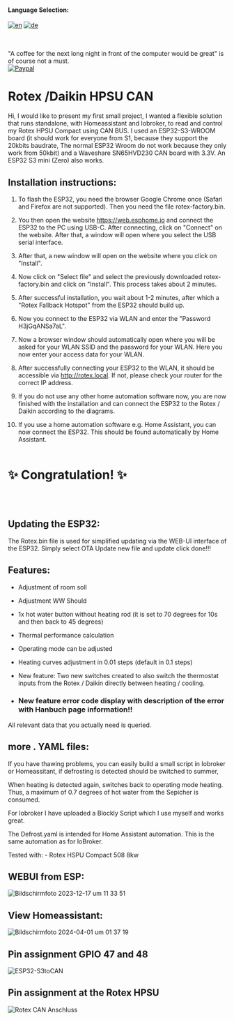 #### Language Selection:
[![en](https://img.shields.io/badge/lang-en-red.svg)](README.en.md) 
[![de](https://img.shields.io/badge/lang-de-blue.svg)](README.md)

<br><br>
"A coffee for the next long night in front of the computer would be great" is of course not a must.
<br>[![Paypal](https://user-images.githubusercontent.com/41958506/212499642-b2fd097a-0938-4bfc-b37b-74df64592c58.png)](https://www.paypal.com/donate/?hosted_button_id=H94LZRQW9PFQ4)

# Rotex /Daikin HPSU CAN



Hi, I would like to present my first small project, I wanted a flexible solution that runs standalone, with Homeassistant and Iobroker, to read and control my Rotex HPSU Compact using CAN BUS.
I used an ESP32-S3-WROOM board (it should work for everyone from S1, because they support the 20kbits baudrate,
The normal ESP32 Wroom do not work because they only work from 50kbit) and a Waveshare SN65HVD230 CAN board with 3.3V.
An ESP32 S3 mini (Zero) also works.

## Installation instructions:

1. To flash the ESP32, you need the browser Google Chrome once (Safari and Firefox are not supported). Then you need the file rotex-factory.bin.

2. You then open the website https://web.esphome.io and connect the ESP32 to the PC using USB-C. After connecting, click on "Connect" on the website. After that, a window will open where you select the USB serial interface.

3. After that, a new window will open on the website where you click on "Install".

4. Now click on "Select file" and select the previously downloaded rotex-factory.bin and click on "Install". This process takes about 2 minutes.

5. After successful installation, you wait about 1-2 minutes, after which a "Rotex Fallback Hotspot" from the ESP32 should build up.

6. Now you connect to the ESP32 via WLAN and enter the "Password H3jGqANSa7aL".

7. Now a browser window should automatically open where you will be asked for your WLAN SSID and the password for your WLAN. Here you now enter your access data for your WLAN.

8. After successfully connecting your ESP32 to the WLAN, it should be accessible via http://rotex.local. If not, please check your router for the correct IP address.

9. If you do not use any other home automation software now, you are now finished with the installation and can connect the ESP32 to the Rotex / Daikin according to the diagrams.

10. If you use a home automation software e.g. Home Assistant, you can now connect the ESP32. This should be found automatically by Home Assistant.
<br><br>
# :sparkles: Congratulation! :sparkles:


<br><br>
## Updating the ESP32:

The Rotex.bin file is used for simplified updating via the WEB-UI interface of the ESP32. Simply select OTA Update new file and update click done!!!

## Features:

- Adjustment of room soll

- Adjustment WW Should

- 1x hot water button without heating rod (it is set to 70 degrees for 10s and then back to 45 degrees)

- Thermal performance calculation

- Operating mode can be adjusted

- Heating curves adjustment in 0.01 steps (default in 0.1 steps)

- New feature: Two new switches created to also switch the thermostat inputs from the Rotex / Daikin directly between heating / cooling.

- ### New feature error code display with description of the error with Hanbuch page information!!

All relevant data that you actually need is queried.
<br>  
## more . YAML files:

If you have thawing problems, you can easily build a small script in Iobroker or Homeassitant, if defrosting is detected should be switched to summer,

When heating is detected again, switches back to operating mode heating. Thus, a maximum of 0.7 degrees of hot water from the Sepicher is consumed.

For Iobroker I have uploaded a Blockly Script which I use myself and works great.<br>

The Defrost.yaml is intended for Home Assistant automation. This is the same automation as for IoBroker.

Tested with: - Rotex HSPU Compact 508 8kw
## WEBUI from ESP:
![Bildschirmfoto 2023-12-17 um 11 33 51](https://github.com/Trunks1982/Daikin-Rotex-HPSU-CAN/assets/62701386/524a204e-801a-4fe7-aacb-ac2e731a99b7)


## View Homeassistant:
![Bildschirmfoto 2024-04-01 um 01 37 19](https://github.com/Trunks1982/Daikin-Rotex-HPSU-CAN/assets/62701386/d9c1d703-ac4a-4466-97e3-dbd6478cbed1)


## Pin assignment GPIO 47 and 48

![ESP32-S3toCAN](https://github.com/Trunks1982/Daikin-Rotex-HPSU-CAN/assets/62701386/40b1881a-b7f5-40b5-a2d7-678ee19299d2)

## Pin assignment at the Rotex HPSU

![Rotex CAN Anschluss](https://github.com/Trunks1982/Daikin-Rotex-HPSU-CAN/assets/62701386/05c36ae7-ddc9-4a1e-8a73-4559c765f132)









